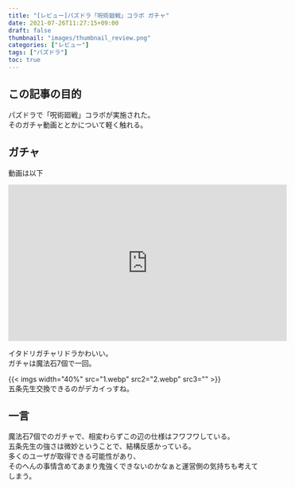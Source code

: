```yaml
---
title: "[レビュー]パズドラ「呪術廻戦」コラボ ガチャ"
date: 2021-07-26T11:27:15+09:00
draft: false
thumbnail: "images/thumbnail_review.png"
categories: ["レビュー"]
tags: ["パズドラ"]
toc: true
---
```


## この記事の目的
パズドラで「呪術廻戦」コラボが実施された。  
そのガチャ動画ととかについて軽く触れる。  


## ガチャ
動画は以下  
<iframe width="560" height="315" src="https://www.youtube.com/embed/2VC6jpvjpRg" frameborder="0" allow="accelerometer; autoplay; clipboard-write; encrypted-media; gyroscope; picture-in-picture" allowfullscreen></iframe>
  
イタドリガチャリドラかわいい。  
ガチャは魔法石7個で一回。  
  
  

{{< imgs  width="40%" src="1.webp" src2="2.webp" src3="" >}}  
五条先生交換できるのがデカイっすね。  


## 一言
魔法石7個でのガチャで、相変わらずこの辺の仕様はフワフワしている。  
五条先生の強さは微妙ということで、結構反感かっている。  
多くのユーザが取得できる可能性があり、  
そのへんの事情含めてあまり鬼強くできないのかなぁと運営側の気持ちも考えてしまう。  
  
